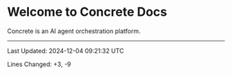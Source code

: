 # Welcome to Concrete Docs

Concrete is an AI agent orchestration platform.

---

Last Updated: 2024-12-04 09:21:32 UTC

Lines Changed: +3, -9
